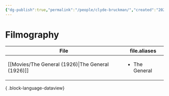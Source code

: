 ```yaml
---
{"dg-publish":true,"permalink":"/people/clyde-bruckman/","created":"2024-06-18","updated":"2024-06-18"}
---
```



# Filmography

| File                                                 | file.aliases                  |
| ---------------------------------------------------- | ----------------------------- |
| [[Movies/The General (1926)\|The General (1926)]] | <ul><li>The General</li></ul> |

{ .block-language-dataview}
